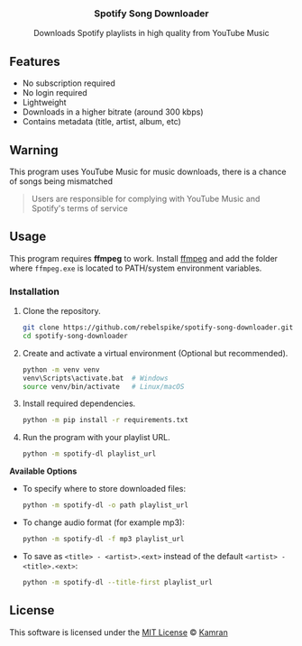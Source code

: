 <div align="center">  

  ### Spotify Song Downloader

  Downloads Spotify playlists in high quality from YouTube Music

</div> 

## Features
- No subscription required
- No login required
- Lightweight
- Downloads in a higher bitrate (around 300 kbps)
- Contains metadata (title, artist, album, etc)

## Warning
This program uses YouTube Music for music downloads, there is a chance of songs being mismatched

> Users are responsible for complying with YouTube Music and Spotify's terms of service

## Usage
This program requires **ffmpeg** to work. Install [ffmpeg](https://ffmpeg.org/download.html) and add the folder where `ffmpeg.exe` is located to PATH/system environment variables.


### Installation
1. Clone the repository.

   ```sh
   git clone https://github.com/rebelspike/spotify-song-downloader.git
   cd spotify-song-downloader
   ```
   
2. Create and activate a virtual environment (Optional but recommended).

   ```sh
   python -m venv venv
   venv\Scripts\activate.bat  # Windows
   source venv/bin/activate   # Linux/macOS
   ```
   
3. Install required dependencies.

   ```sh
   python -m pip install -r requirements.txt
   ```
   
4. Run the program with your playlist URL.

   ```sh
   python -m spotify-dl playlist_url
   ```

**Available Options**

- To specify where to store downloaded files:
  ```sh
  python -m spotify-dl -o path playlist_url
  ```

- To change audio format (for example mp3):
  ```sh
  python -m spotify-dl -f mp3 playlist_url
  ```

- To save as `<title> - <artist>.<ext>` instead of the default `<artist> - <title>.<ext>`:
  ```sh
  python -m spotify-dl --title-first playlist_url
  ```

## License
This software is licensed under the [MIT License](https://github.com/rebelspike/spotify-song-downloader/blob/main/LICENSE) © [Kamran](https://github.com/rebelspike)
